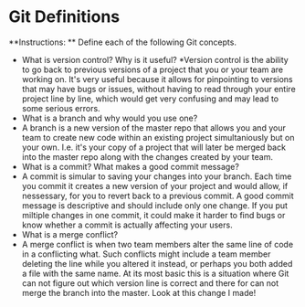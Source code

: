 # Git Definitions

**Instructions: ** Define each of the following Git concepts.

* What is version control?  Why is it useful?
*Version control is the ability to go back to previous versions of a project that you or your team are working on. It's very useful because it allows for pinpointing to versions that may have bugs or issues, without having to read through your entire project line by line, which would get very confusing and may lead to some serious errors.
* What is a branch and why would you use one?
* A branch is a new version of the master repo that allows you and your team to create new code within an existing project simultaniously but on your own. I.e. it's your copy of a project that will later be merged back into the master repo along with the changes created by your team.
* What is a commit? What makes a good commit message?
* A commit is simular to saving your changes into your branch. Each time you commit it creates a new version of your project and would allow, if nessessary, for you to revert back to a previous commit. A good commit message is descriptive and should include only one change. If you put miltiple changes in one commit, it could make it harder to find bugs or know whether a commit is actually affecting your users.
* What is a merge conflict?
* A merge conflict is when two team members alter the same line of code in a conflicting what. Such conflicts might include a team member deleting the line while you altered it instead, or perhaps you both added a file with the same name. At its most basic this is a situation where Git can not figure out which version line is correct and there for can not merge the branch into the master. Look at this change I made!